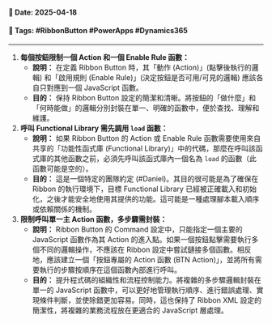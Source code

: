 #### 📅 **Date**: 2025-04-18

#### 🔖 **Tags**: #RibbonButton #PowerApps #Dynamics365

---

1. **每個按鈕限制一個 Action 和一個 Enable Rule 函數：**
    - **說明：** 在定義 Ribbon Button 時，其「動作 (Action)」(點擊後執行的邏輯) 和「啟用規則 (Enable Rule)」(決定按鈕是否可用/可見的邏輯) 應該各自只對應到一個 JavaScript 函數。
    - **目的：** 保持 Ribbon Button 設定的簡潔和清晰。將按鈕的「做什麼」和「何時能做」的邏輯分別封裝在單一、明確的函數中，便於查找、理解和維護。
2. **呼叫 Functional Library 需先調用 `load` 函數：**
    - **說明：** 如果 Ribbon Button 的 Action 或 Enable Rule 函數需要使用來自共享的「功能性函式庫 (Functional Library)」中的代碼，那麼在呼叫該函式庫的其他函數之前，必須先呼叫該函式庫內一個名為 `load` 的函數（此函數可能是空的）。
    - **目的：** 這是一個特定的團隊約定 (#Daniel)。其目的很可能是為了確保在 Ribbon 的執行環境下，目標 Functional Library 已經被正確載入和初始化，之後才能安全地使用其提供的功能。這可能是一種處理腳本載入順序或依賴關係的機制。
3. **限制呼叫單一主 Action 函數，多步驟需封裝：**
    - **說明：** Ribbon Button 的 Command 設定中，只能指定一個主要的 JavaScript 函數作為其 Action 的進入點。如果一個按鈕點擊需要執行多個不同的邏輯操作，不應該在 Ribbon 設定中嘗試鏈接多個函數。相反地，應該建立一個「按鈕專屬的 Action 函數 (BTN Action)」，並將所有需要執行的步驟按順序在這個函數內部進行呼叫。
    - **目的：** 提升程式碼的組織性和流程控制能力。將複雜的多步驟邏輯封裝在單一的 JavaScript 函數中，可以更好地管理執行順序、進行錯誤處理、實現條件判斷，並使除錯更加容易。同時，這也保持了 Ribbon XML 設定的簡潔性，將複雜的業務流程放在更適合的 JavaScript 層處理。
